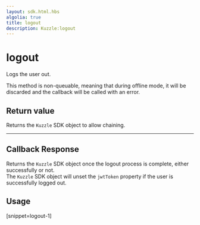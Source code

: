```yaml
---
layout: sdk.html.hbs
algolia: true
title: logout
description: Kuzzle:logout
---
```


  

# logout
Logs the user out.

<aside class="notice">
This method is non-queuable, meaning that during offline mode, it will be discarded and the callback will be called with an error.
</aside>


## Return value

Returns the `Kuzzle` SDK object to allow chaining.

---

## Callback Response

Returns the `Kuzzle` SDK object once the logout process is complete, either successfully or not.  
The `Kuzzle` SDK object will unset the `jwtToken` property if the user is successfully logged out.

## Usage

[snippet=logout-1]
